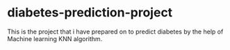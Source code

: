 # diabetes-prediction-project
This is the project that i have prepared on to predict diabetes by the help of Machine learning KNN algorithm.
